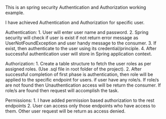 This is an spring security Authentication and Authorization working example.

I have achieved Authentication and Authorization for specific user.

Authentication:
    1. User will enter user name and password.
    2. Spring security will check  if user is exist if not return error message as UserNotFoundException and user handy message to the consumer.
    3. If exist, then  authenticate to the user using its credential/principle.
    4. After successful authentication user will store in Spring application context.
    
Authorization:
    1. Create a table structure to fetch the user roles as per assigned roles. (Use .sql file in root folder of the project).
    2. After successful completion of first phase is authentication, then role will be applied to the specific endpoint for users.
       if user have any role/s. If role/s are not found then Unauthentication access will be return the consumer. 
       If role/s are found then request will accomplish the task.

Permissions:
	1. I have added permission based authorization to the rest endpoints
	2. User can access only those endpoints who have access to them. Other user request will be return as access denied.
	
